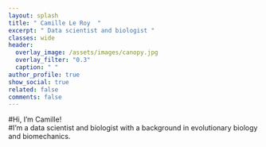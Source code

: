 ```yaml
---
layout: splash
title: " Camille Le Roy  "
excerpt: " Data scientist and biologist "
classes: wide
header:
  overlay_image: /assets/images/canopy.jpg
  overlay_filter: "0.3"
  caption: " "
author_profile: true
show_social: true
related: false
comments: false
---
```


#Hi, I’m Camille!  
#I’m a data scientist and biologist with a background in evolutionary biology and biomechanics.
